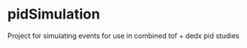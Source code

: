 pidSimulation
=============

Project for simulating events for use in combined tof + dedx pid studies
